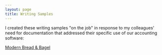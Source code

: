 ```yaml
---
layout: page
title: Writing Samples
---
```


I created these writing samples "on the job" in response to my colleagues' need for documentation that addressed their specific use of our accounting software:  

[Modern Bread & Bagel](https://www.modernbreadandbagel.com/)
